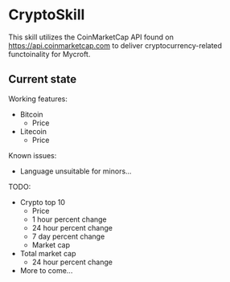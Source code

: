 # CryptoSkill

This skill utilizes the CoinMarketCap API found on https://api.coinmarketcap.com to deliver cryptocurrency-related functoinality for Mycroft. 

## Current state

Working features:
 - Bitcoin
    * Price
 - Litecoin
    * Price

Known issues:
 - Language unsuitable for minors...

TODO:
 - Crypto top 10
    * Price
    * 1 hour percent change
    * 24 hour percent change
    * 7 day percent change
    * Market cap
 - Total market cap
    * 24 hour percent change
 - More to come...
